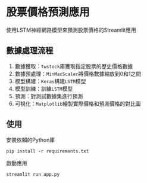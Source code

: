 # 股票價格預測應用
使用LSTM神經網路模型來預測股票價格的Streamlit應用  

## 數據處理流程

1. 數據獲取：`twstock`庫獲取指定股票的歷史價格數據
2. 數據預處理：`MinMaxScaler`將價格數據縮放到0和1之間
3. 模型構建：`Keras`構建`LSTM`模型
4. 模型訓練：訓練`LSTM`模型
5. 預測：對測試數據集進行預測
6. 可視化：`Matplotlib`繪製實際價格和預測價格的對比圖

## 使用

安裝依賴的Python庫
```
pip install -r requirements.txt
```

啟動應用
```
streamlit run app.py
```


